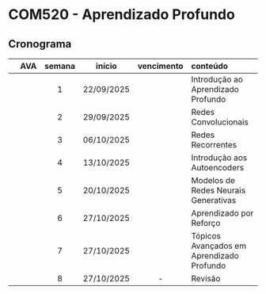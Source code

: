 # COM520 - Aprendizado Profundo

## Cronograma

|   | AVA | semana | início | vencimento | conteúdo |
|:---:|:---:|:---:|:---:|:---:|:---|
|  |  | 1 | 22/09/2025 |  | Introdução ao Aprendizado Profundo |
|  |  | 2 | 29/09/2025 |  | Redes Convolucionais |
|  |  | 3 | 06/10/2025 |  | Redes Recorrentes |
|  |  | 4 | 13/10/2025 |  | Introdução aos Autoencoders |
|  |  | 5 | 20/10/2025 |  | Modelos de Redes Neurais Generativas |
|  |  | 6 | 27/10/2025 |  | Aprendizado por Reforço |
|  |  | 7 | 27/10/2025 |  | Tópicos Avançados em Aprendizado Profundo |
|  |  | 8 | 27/10/2025 | - | Revisão |